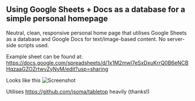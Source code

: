 ## Using Google Sheets + Docs as a database for a simple personal homepage

Neutral, clean, responsive personal home page that utilises Google Sheets as a database and Google Docs for text/image-based content. No server-side scripts used.

Example sheet can be found at: https://docs.google.com/spreadsheets/d/1x1M2mwl7eSxDxuKrrQ0B6eNCBHqzaaGZOZrtwvZyNyM/edit?usp=sharing

Looks like this ![Screenshot](https://jakedowsmith.studio/content/thumbs/samw.jpg)

Utilises https://github.com/jsoma/tabletop heavily (thanks!)
